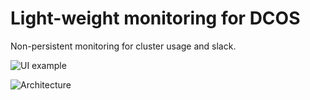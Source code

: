 # Light-weight monitoring for DCOS

Non-persistent monitoring for cluster usage and slack.

![UI example](https://raw.githubusercontent.com/mesosphere/stellar/master/docs/images/sample.png)

![Architecture](https://raw.githubusercontent.com/mesosphere/stellar/master/docs/images/arch.png)
